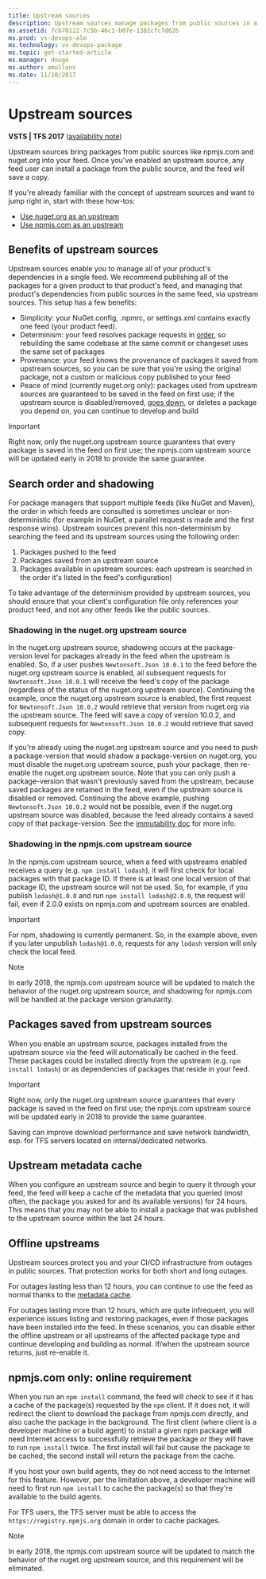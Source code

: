 ```yaml
---
title: Upstream sources 
description: Upstream sources manage packages from public sources in a Visual Studio Team Services or Team Foundation Server feed
ms.assetid: 7cb70122-7c5b-46c1-b07e-1382cfc7d62b
ms.prod: vs-devops-alm
ms.technology: vs-devops-package
ms.topic: get-started-article
ms.manager: douge
ms.author: amullans
ms.date: 11/10/2017
---
```


# Upstream sources

**VSTS | TFS 2017** ([availability note](../../overview.md#versions-compatibility))

Upstream sources bring packages from public sources like npmjs.com and nuget.org into your feed. Once you've enabled an upstream source, any feed user can install a package from the public source, and the feed will save a copy.

If you're already familiar with the concept of upstream sources and want to jump right in, start with these how-tos:
- [Use nuget.org as an upstream](../../nuget/upstream-sources.md)
- [Use npmjs.com as an upstream](../../npm/upstream-sources.md)

## Benefits of upstream sources

Upstream sources enable you to manage all of your product's dependencies in a single feed. We recommend publishing all of the packages for a given product to that product's feed, and managing that product's dependencies from public sources in the same feed, via upstream sources. This setup has a few benefits:

- Simplicity: your NuGet.config, .npmrc, or settings.xml contains exactly one feed (your product feed). 
- Determinism: your feed resolves package requests in [order](#search-order), so rebuilding the same codebase at the same commit or changeset uses the same set of packages
- Provenance: your feed knows the provenance of packages it saved from upstream sources, so you can be sure that you're using the original package, not a custom or malicious copy published to your feed
- Peace of mind (currently nuget.org only): packages used from upstream sources are guaranteed to be saved in the feed on first use; if the upstream source is disabled/removed, [goes down](#offline-upstreams), or deletes a package you depend on, you can continue to develop and build

> [!IMPORTANT]
> Right now, only the nuget.org upstream source guarantees that every package is saved in the feed on first use; the npmjs.com upstream source will be updated early in 2018 to provide the same guarantee.

<a name="search-order"></a>

## Search order and shadowing

For package managers that support multiple feeds (like NuGet and Maven), the order in which feeds are consulted is sometimes unclear or non-deterministic (for example in NuGet, a parallel request is made and the first response wins). Upstream sources prevent this non-determinism by searching the feed and its upstream sources using the following order:

1. Packages pushed to the feed
2. Packages saved from an upstream source
3. Packages available in upstream sources: each upstream is searched in the order it's listed in the feed's configuration)


To take advantage of the determinism provided by upstream sources, you should ensure that your client's configuration file only references your product feed, and not any other feeds like the public sources.

### Shadowing in the nuget.org upstream source

In the nuget.org upstream source, shadowing occurs at the package-version level for packages already in the feed when the upstream is enabled. So, if a user pushes `Newtonsoft.Json 10.0.1` to the feed before the nuget.org upstream source is enabled, all subsequent requests for `Newtonsoft.Json 10.0.1` will receive the feed's copy of the package (regardless of the status of the nuget.org upstream source). Continuing the example, once the nuget.org upstream source is enabled, the first request for `Newtonsoft.Json 10.0.2` would retrieve that version from nuget.org via the upstream source. The feed will save a copy of version 10.0.2, and subsequent requests for `Newtonsoft.Json 10.0.2` would retrieve that saved copy.

If you're already using the nuget.org upstream source and you need to push a package-version that would shadow a package-version on nuget.org, you must disable the nuget.org upstream source, push your package, then re-enable the nuget.org upstream source. Note that you can only push a package-version that wasn't previously saved from the upstream, because saved packages are retained in the feed, even if the upstream source is disabled or removed. Continuing the above example, pushing `Newtonsoft.Json 10.0.2` would not be possible, even if the nuget.org upstream source was disabled, because the feed already contains a saved copy of that package-version. See the [immutability doc](../../feeds/immutability.md) for more info.

### Shadowing in the npmjs.com upstream source

In the npmjs.com upstream source, when a feed with upstreams enabled receives a query (e.g. `npm install lodash`), it will first check for local packages with that package ID. If there is at least one local version of that package ID, the upstream source will not be used. So, for example, if you publish `lodash@1.0.0` and run `npm install lodash@2.0.0`, the request will fail, even if 2.0.0 exists on npmjs.com and upstream sources are enabled.

> [!IMPORTANT]
> For npm, shadowing is currently permanent. So, in the example above, even if you later unpublish `lodash@1.0.0`, requests for any `lodash` version will only check the local feed.

> [!NOTE]
> In early 2018, the npmjs.com upstream source will be updated to match the behavior of the nuget.org upstream source, and shadowing for npmjs.com will be handled at the package version granularity.

## Packages saved from upstream sources

When you enable an upstream source, packages installed from the upstream source via the feed will automatically be cached in the feed. These packages could be installed directly from the upstream (e.g. `npm install lodash`) or as dependencies of packages that reside in your feed. 

> [!IMPORTANT]
> Right now, only the nuget.org upstream source guarantees that every package is saved in the feed on first use; the npmjs.com upstream source will be updated early in 2018 to provide the same guarantee.

Saving can improve download performance and save network bandwidth, esp. for TFS servers located on internal/dedicated networks.

<a name="upstream-metadata-cache"></a>

## Upstream metadata cache

When you configure an upstream source and begin to query it through your feed, the feed will keep a cache of the metadata that you queried (most often, the package you asked for and its available versions) for 24 hours. This means that you may not be able to install a package that was published to the upstream source within the last 24 hours. 

<a name="offline-upstreams"></a>

## Offline upstreams

Upstream sources protect you and your CI/CD infrastructure from outages in public sources. That protection works for both short and long outages.

For outages lasting less than 12 hours, you can continue to use the feed as normal thanks to the [metadata cache](#upstream-metadata-cache).

For outages lasting more than 12 hours, which are quite infrequent, you will experience issues listing and restoring packages, even if those packages have been installed into the feed. In these scenarios, you can disable either the offline upstream or all upstreams of the affected package type and continue developing and building as normal. If/when the upstream source returns, just re-enable it.

## npmjs.com only: online requirement

When you run an `npm install` command, the feed will check to see if it has a cache of the package(s) requested by the `npm` client. If it does not, it will redirect the client to download the package from npmjs.com directly, and also cache the package in the background. The first client (where client is a developer machine or a build agent) to install a given npm package **will** need Internet access to successfully retrieve the package *or* they will have to run `npm install` twice. The first install will fail but cause the package to be cached; the second install will return the package from the cache.

If you host your own build agents, they do not need access to the Internet for this feature. However, per the limitation above, a developer machine will need to first run `npm install` to cache the package(s) so that they're available to the build agents.

For TFS users, the TFS server must be able to access the `https://registry.npmjs.org` domain in order to cache packages.

> [!NOTE]
> In early 2018, the npmjs.com upstream source will be updated to match the behavior of the nuget.org upstream source, and this requirement will be eliminated.